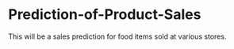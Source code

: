# Prediction-of-Product-Sales
This will be a sales prediction for food items sold at various stores.
